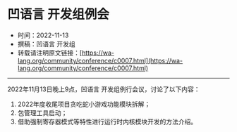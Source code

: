 # 凹语言 开发组例会

- 时间：2022-11-13
- 撰稿：凹语言 开发组
- 转载请注明原文链接：[https://wa-lang.org/community/conference/c0007.html](https://wa-lang.org/community/conference/c0007.html)

---

2022年11月13日晚上9点，凹语言 开发组例行会议，讨论了以下内容：

1. 2022年度收尾项目贪吃蛇小游戏功能模块拆解；
1. 包管理工具启动；
1. 借助强制寄存器模式等特性进行运行时内核模块开发的方法介绍。
